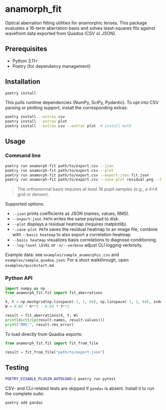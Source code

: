 # anamorph_fit

Optical aberration fitting utilities for anamorphic lenses. This package evaluates a
16-term aberration basis and solves least-squares fits against wavefront data exported
from Quadoa (CSV or JSON).

## Prerequisites

- Python 3.11+
- Poetry (for dependency management)

## Installation

```bash
poetry install
```

This pulls runtime dependencies (NumPy, SciPy, Pydantic). To opt into CSV parsing or
plotting support, install the corresponding extras:

```bash
poetry install --extras csv
poetry install --extras plot
poetry install --extras csv --extras plot  # install both
```

## Usage

### Command line

```bash
poetry run anamorph-fit path/to/export.csv --json
poetry run anamorph-fit path/to/export.csv --plot
poetry run anamorph-fit path/to/export.csv --export-json fit.json
poetry run anamorph-fit path/to/export.csv --save-plot residual.png --basis heatmap
```

> The orthonormal basis requires at least 16 pupil samples (e.g., a 4×4 grid or denser).

Supported options:

- `--json` prints coefficients as JSON (names, values, RMS).
- `--export-json PATH` writes the same payload to disk.
- `--plot` displays a residual heatmap (requires matplotlib).
- `--save-plot PATH` saves the residual heatmap to an image file; combine with `--basis heatmap` to also export a correlation heatmap.
- `--basis heatmap` visualizes basis correlations to diagnose conditioning.
- `--log-level LEVEL` or `-v/--verbose` adjust CLI logging verbosity.

Example data: see `examples/sample_anamorphic.csv` and `examples/sample_quadoa.json`.
For a short walkthrough, open `examples/quickstart.md`.

### Python API

```python
import numpy as np
from anamorph_fit.fit import fit_aberrations

X, Y = np.meshgrid(np.linspace(-1, 1, 64), np.linspace(-1, 1, 64), indexing="xy")
W = 0.05 * X**3 - 0.03 * Y**2

result = fit_aberrations(X, Y, W)
print(dict(zip(result.names, result.values)))
print("RMS:", result.rms_error)
```

To load directly from Quadoa exports:

```python
from anamorph_fit.fit import fit_from_file

result = fit_from_file("path/to/export.json")
```

## Testing

```bash
POETRY_DISABLE_PLUGIN_AUTOLOAD=1 poetry run pytest
```

CSV- and CLI-related tests are skipped if `pandas` is absent. Install it to run the
complete suite:

```bash
poetry add pandas
```
